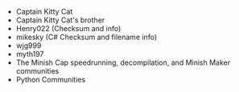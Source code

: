 * Captain Kitty Cat
* Captain Kitty Cat's brother
* Henry022 (Checksum and info)
* mikesky (C# Checksum and filename info)
* wjg999
* myth197
* The Minish Cap speedrunning, decompilation, and Minish Maker communities
* Python Communities
